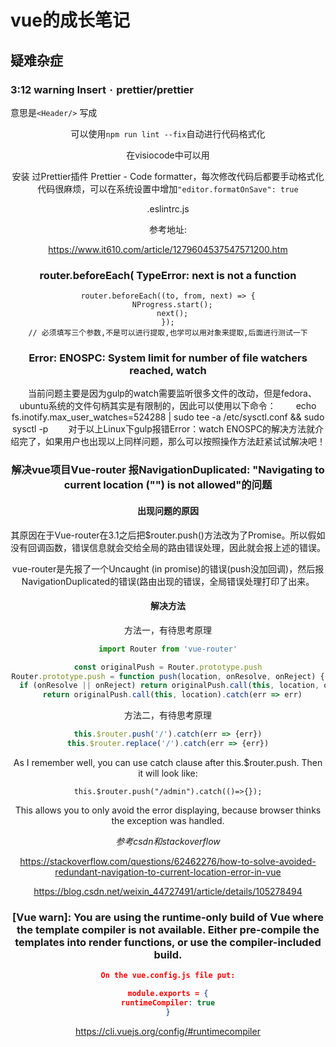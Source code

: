 # vue的成长笔记

## 疑难杂症

###  3:12  warning  Insert `·`  prettier/prettier

意思是`<Header/>` 写成<Header />

可以使用`npm run lint --fix`自动进行代码格式化

在visiocode中可以用

安装 过Prettier插件 Prettier - Code formatter，每次修改代码后都要手动格式化代码很麻烦，可以在系统设置中增加`"editor.formatOnSave": true`

.eslintrc.js

参考地址:

https://www.it610.com/article/1279604537547571200.htm

### router.beforeEach( TypeError: next is not a function

```vue
router.beforeEach((to, from, next) => {
  NProgress.start();
  next();
});
// 必须填写三个参数,不是可以进行提取,也学可以用对象来提取,后面进行测试一下
```

### Error: ENOSPC: System limit for number of file watchers reached, watch

　当前问题主要是因为gulp的watch需要监听很多文件的改动，但是fedora、ubuntu系统的文件句柄其实是有限制的，因此可以使用以下命令： 
 　　echo fs.inotify.max_user_watches=524288 | sudo tee -a /etc/sysctl.conf && sudo sysctl -p 
 　　对于以上Linux下gulp报错Error：watch ENOSPC的解决方法就介绍完了，如果用户也出现以上同样问题，那么可以按照操作方法赶紧试试解决吧！

### 解决vue项目Vue-router 报NavigationDuplicated: "Navigating to current location ("") is not allowed"的问题

#### 出现问题的原因

其原因在于Vue-router在3.1之后把$router.push()方法改为了Promise。所以假如没有回调函数，错误信息就会交给全局的路由错误处理，因此就会报上述的错误。

vue-router是先报了一个Uncaught (in promise)的错误(push没加回调)，然后报NavigationDuplicated的错误(路由出现的错误，全局错误处理打印了出来。

#### 解决方法

方法一，有待思考原理

```javascript
import Router from 'vue-router'

const originalPush = Router.prototype.push
Router.prototype.push = function push(location, onResolve, onReject) {
  if (onResolve || onReject) return originalPush.call(this, location, onResolve, onReject)
  return originalPush.call(this, location).catch(err => err)
```

方法二，有待思考原理

```javascript
this.$router.push('/').catch(err => {err})
this.$router.replace('/').catch(err => {err})
```

As I remember well, you can use catch clause after this.$router.push. Then it will look like:

```
this.$router.push("/admin").catch(()=>{});
```

This allows you to only avoid the error displaying, because browser thinks the exception was handled.

*参考csdn和stackoverflow* 

https://stackoverflow.com/questions/62462276/how-to-solve-avoided-redundant-navigation-to-current-location-error-in-vue

https://blog.csdn.net/weixin_44727491/article/details/105278494

### [Vue warn]: You are using the runtime-only build of Vue where the template  compiler is not available. Either pre-compile the templates into render  functions, or use the compiler-included build.

```json
On the vue.config.js file put:

module.exports = {
runtimeCompiler: true
}
```

https://cli.vuejs.org/config/#runtimecompiler
